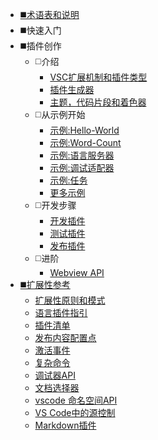 * [◼️术语表和说明](/)
* ◼️快速入门
* ◼️插件创作
    * ◻️介绍
        * [VSC扩展机制和插件类型](extension-authoring/overview)
        * [插件生成器](extension-authoring/extension-generator)
        * [主题，代码片段和着色器](extension-authoring/themes-snippets-colorizers)
    * ◻️从示例开始
        * [示例:Hello-World](extension-authoring/example-hello-world)
        * [示例:Word-Count](extension-authoring/example-word-count)
        * [示例:语言服务器](extension-authoring/example-language-server)
        * [示例:调试适配器](extension-authoring/example-debug-adapter)
        * [示例:任务](extension-authoring/example-tasks)
        * [更多示例](extension-authoring/samples)
    * ◻️开发步骤
        * [开发插件](extension-authoring/developing-extensions)
        * [测试插件](extension-authoring/testing-extensions)
        * [发布插件](extension-authoring/publish-extension)
    * ◻️进阶
        * [Webview API](extension-authoring/webview-api)
* [◼️扩展性参考](extensibility-reference/overview)
    * [扩展性原则和模式](extensibility-reference/principles-patterns)
    * [语言插件指引](extensibility-reference/language-extension-guidelines)
    * [插件清单](extensibility-reference/extension-manifest)
    * [发布内容配置点](extensibility-reference/contribution-points)
    * [激活事件](extensibility-reference/activation-events)
    * [复杂命令](extensibility-reference/vscode-api-commands)
    * [调试器API](extensibility-reference/api-debugging)
    * [文档选择器](extensibility-reference/document-selectors)
    * [vscode 命名空间API](extensibility-reference/vscode-api)
    * [VS Code中的源控制](extensibility-reference/api-scm)
    * [Markdown插件](extensibility-reference/api-markdown)